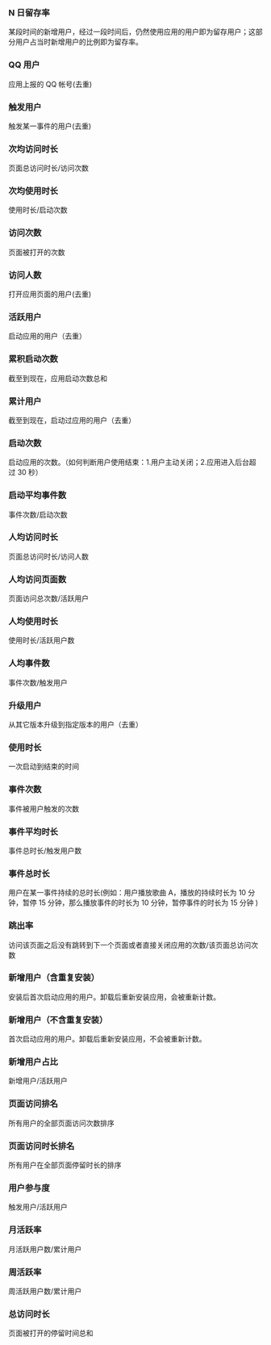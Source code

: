 ### N 日留存率

某段时间的新增用户，经过一段时间后，仍然使用应用的用户即为留存用户；这部分用户占当时新增用户的比例即为留存率。


### QQ 用户

应用上报的 QQ 帐号(去重)


### 触发用户

触发某一事件的用户(去重)


### 次均访问时长

页面总访问时长/访问次数


### 次均使用时长

使用时长/启动次数


### 访问次数

页面被打开的次数


### 访问人数

打开应用页面的用户(去重)


### 活跃用户

启动应用的用户（去重）


### 累积启动次数

截至到现在，应用启动次数总和


### 累计用户

截至到现在，启动过应用的用户（去重）


### 启动次数

启动应用的次数。（如何判断用户使用结束：1.用户主动关闭；2.应用进入后台超过 30 秒）


### 启动平均事件数

事件次数/启动次数


### 人均访问时长

页面总访问时长/访问人数


### 人均访问页面数

页面访问总次数/活跃用户


### 人均使用时长

使用时长/活跃用户数


### 人均事件数

事件次数/触发用户


### 升级用户

从其它版本升级到指定版本的用户（去重）


### 使用时长

一次启动到结束的时间


### 事件次数

事件被用户触发的次数


### 事件平均时长

事件总时长/触发用户数


### 事件总时长

用户在某一事件持续的总时长(例如：用户播放歌曲 A，播放的持续时长为 10 分钟，暂停 15 分钟，那么播放事件的时长为 10 分钟，暂停事件的时长为 15 分钟 )


### 跳出率

访问该页面之后没有跳转到下一个页面或者直接关闭应用的次数/该页面总访问次数


### 新增用户（含重复安装）

安装后首次启动应用的用户。卸载后重新安装应用，会被重新计数。


### 新增用户（不含重复安装）

首次启动应用的用户。卸载后重新安装应用，不会被重新计数。


### 新增用户占比

新增用户/活跃用户


### 页面访问排名

所有用户的全部页面访问次数排序


### 页面访问时长排名

所有用户在全部页面停留时长的排序


### 用户参与度

触发用户/活跃用户


### 月活跃率

月活跃用户数/累计用户


### 周活跃率

周活跃用户数/累计用户


### 总访问时长

页面被打开的停留时间总和
